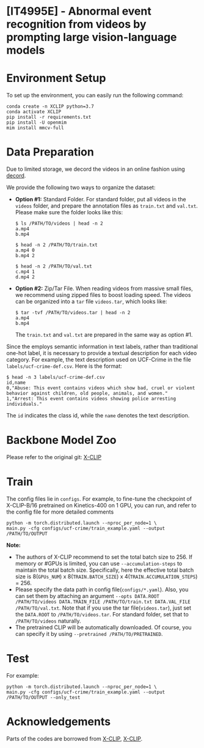 
# [IT4995E] - Abnormal event recognition from videos by prompting large vision-language models

# Environment Setup
To set up the environment, you can easily run the following command:
```
conda create -n XCLIP python=3.7
conda activate XCLIP
pip install -r requirements.txt
pip install -U openmim
mim install mmcv-full
```

# Data Preparation
Due to limited storage, we decord the videos in an online fashion using [decord](https://github.com/dmlc/decord).

We provide the following two ways to organize the dataset:

- **Option \#1:** Standard Folder. For standard folder, put all videos in the `videos` folder, and prepare the annotation files as `train.txt` and `val.txt`. Please make sure the folder looks like this:
    ```Shell
    $ ls /PATH/TO/videos | head -n 2
    a.mp4
    b.mp4

    $ head -n 2 /PATH/TO/train.txt
    a.mp4 0
    b.mp4 2

    $ head -n 2 /PATH/TO/val.txt
    c.mp4 1
    d.mp4 2
    ```


-  **Option \#2:** Zip/Tar File. When reading videos from massive small files, we recommend using zipped files to boost loading speed. The videos can be organized into a `tar` file `videos.tar`, which looks like:
    ```Shell
    $ tar -tvf /PATH/TO/videos.tar | head -n 2
    a.mp4
    b.mp4
    ```
    The `train.txt` and `val.txt` are prepared in the same way as option \#1.

Since the employs semantic information in text labels, rather than traditional one-hot label, it is necessary to provide a textual description for each video category. For example, the text description used on UCF-Crime  in the file `labels/ucf-crime-def.csv`. Here is the format:
```Shell
$ head -n 3 labels/ucf-crime-def.csv
id,name
0,"Abuse: This event contains videos which show bad, cruel or violent behavior against children, old people, animals, and women."
1,"Arrest: This event contains videos showing police arresting individuals."
```
The `id` indicates the class id, while the `name` denotes the text description.

# Backbone Model Zoo
Please refer to the original git: [X-CLIP](https://github.com/microsoft/VideoX/tree/master/X-CLIP)

# Train
The config files lie in `configs`. For example, to fine-tune the checkpoint of X-CLIP-B/16 pretrained on Kinetics-400 on 1 GPU, you can run, and refer to the config file for more detailed comments
```
python -m torch.distributed.launch --nproc_per_node=1 \ 
main.py -cfg configs/ucf-crime/train_example.yaml --output /PATH/TO/OUTPUT
```

**Note:**
- The authors of X-CLIP recommend to set the total batch size to 256. If memory or #GPUs is limited, you can use `--accumulation-steps` to maintain the total batch size. Specifically, here the effective total batch size is 8(`GPUs_NUM`) x 8(`TRAIN.BATCH_SIZE`) x 4(`TRAIN.ACCUMULATION_STEPS`) = 256.
- Please specify the data path in config file(`configs/*.yaml`). Also, you can set them by attaching an argument `--opts DATA.ROOT /PATH/TO/videos DATA.TRAIN_FILE /PATH/TO/train.txt DATA.VAL_FILE /PATH/TO/val.txt`. Note that if you use the tar file(`videos.tar`), just set the `DATA.ROOT` to `/PATH/TO/videos.tar`. For standard folder, set that to `/PATH/TO/videos` naturally.
- The pretrained CLIP will be automatically downloaded. Of course, you can specify it by using `--pretrained /PATH/TO/PRETRAINED`.

# Test
For example:
```
python -m torch.distributed.launch --nproc_per_node=1 \ 
main.py -cfg configs/ucf-crime/train_example.yaml --output /PATH/TO/OUTPUT --only_test
```

# Acknowledgements
Parts of the codes are borrowed from [X-CLIP](https://github.com/microsoft/VideoX/tree/master/X-CLIP), [X-CLIP](https://github.com/xuguohai/X-CLIP).
